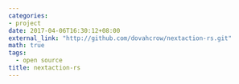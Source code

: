 ```yaml
---
categories:
- project
date: 2017-04-06T16:30:12+08:00
external_link: "http://github.com/dovahcrow/nextaction-rs.git"
math: true
tags: 
  - open source
title: nextaction-rs
---
```

